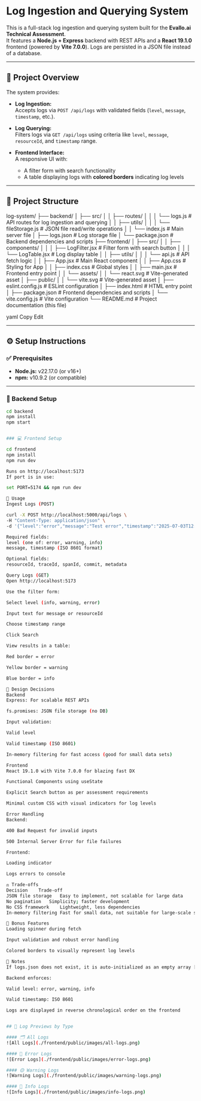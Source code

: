 # Log Ingestion and Querying System

This is a full-stack log ingestion and querying system built for the **Evallo.ai Technical Assessment**.  
It features a **Node.js + Express** backend with REST APIs and a **React 19.1.0** frontend (powered by **Vite 7.0.0**). Logs are persisted in a JSON file instead of a database.

---

## 🚀 Project Overview

The system provides:

- **Log Ingestion:**  
  Accepts logs via `POST /api/logs` with validated fields (`level`, `message`, `timestamp`, etc.).

- **Log Querying:**  
  Filters logs via `GET /api/logs` using criteria like `level`, `message`, `resourceId`, and `timestamp` range.

- **Frontend Interface:**  
  A responsive UI with:
  - A filter form with search functionality
  - A table displaying logs with **colored borders** indicating log levels

---

## 📁 Project Structure

log-system/
├── backend/
│ ├── src/
│ │ ├── routes/
│ │ │ └── logs.js # API routes for log ingestion and querying
│ │ ├── utils/
│ │ │ └── fileStorage.js # JSON file read/write operations
│ │ └── index.js # Main server file
│ ├── logs.json # Log storage file
│ └── package.json # Backend dependencies and scripts
├── frontend/
│ ├── src/
│ │ ├── components/
│ │ │ ├── LogFilter.jsx # Filter form with search button
│ │ │ └── LogTable.jsx # Log display table
│ │ ├── utils/
│ │ │ └── api.js # API fetch logic
│ │ ├── App.jsx # Main React component
│ │ ├── App.css # Styling for App
│ │ ├── index.css # Global styles
│ │ ├── main.jsx # Frontend entry point
│ │ └── assets/
│ │ └── react.svg # Vite-generated asset
│ ├── public/
│ │ └── vite.svg # Vite-generated asset
│ ├── eslint.config.js # ESLint configuration
│ ├── index.html # HTML entry point
│ ├── package.json # Frontend dependencies and scripts
│ └── vite.config.js # Vite configuration
└── README.md # Project documentation (this file)

yaml
Copy
Edit



---

## ⚙️ Setup Instructions

### ✅ Prerequisites

- **Node.js:** v22.17.0 (or v16+)
- **npm:** v10.9.2 (or compatible)

---

### 🔧 Backend Setup

```bash
cd backend
npm install
npm start


### 💻 Frontend Setup

cd frontend
npm install
npm run dev

Runs on http://localhost:5173
If port is in use:

set PORT=5174 && npm run dev

🧪 Usage
Ingest Logs (POST)

curl -X POST http://localhost:5000/api/logs \
-H "Content-Type: application/json" \
-d '{"level":"error","message":"Test error","timestamp":"2025-07-03T12:00:00.000Z","resourceId":"server-1"}'

Required fields:
level (one of: error, warning, info)
message, timestamp (ISO 8601 format)

Optional fields:
resourceId, traceId, spanId, commit, metadata

Query Logs (GET)
Open http://localhost:5173

Use the filter form:

Select level (info, warning, error)

Input text for message or resourceId

Choose timestamp range

Click Search

View results in a table:

Red border = error

Yellow border = warning

Blue border = info

🧠 Design Decisions
Backend
Express: For scalable REST APIs

fs.promises: JSON file storage (no DB)

Input validation:

Valid level

Valid timestamp (ISO 8601)

In-memory filtering for fast access (good for small data sets)

Frontend
React 19.1.0 with Vite 7.0.0 for blazing fast DX

Functional Components using useState

Explicit Search button as per assessment requirements

Minimal custom CSS with visual indicators for log levels

Error Handling
Backend:

400 Bad Request for invalid inputs

500 Internal Server Error for file failures

Frontend:

Loading indicator

Logs errors to console

⚖️ Trade-offs
Decision	Trade-off
JSON file storage	Easy to implement, not scalable for large data
No pagination	Simplicity; faster development
No CSS framework	Lightweight, less dependencies
In-memory filtering	Fast for small data, not suitable for large-scale systems

🌟 Bonus Features
Loading spinner during fetch

Input validation and robust error handling

Colored borders to visually represent log levels

📝 Notes
If logs.json does not exist, it is auto-initialized as an empty array []

Backend enforces:

Valid level: error, warning, info

Valid timestamp: ISO 8601

Logs are displayed in reverse chronological order on the frontend


## 🧪 Log Previews by Type

#### 🗂️ All Logs
![All Logs](./frontend/public/images/all-logs.png)

#### 🔴 Error Logs
![Error Logs](./frontend/public/images/error-logs.png)

#### 🟡 Warning Logs
![Warning Logs](./frontend/public/images/warning-logs.png)

#### 🔵 Info Logs
![Info Logs](./frontend/public/images/info-logs.png)



